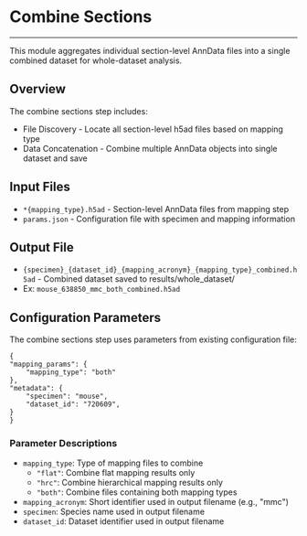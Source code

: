 # Combine Sections
---

This module aggregates individual section-level AnnData files into a single combined dataset for whole-dataset analysis. 

## Overview
The combine sections step includes:

- File Discovery - Locate all section-level h5ad files based on mapping type
- Data Concatenation - Combine multiple AnnData objects into single dataset and save

## Input Files

- `*{mapping_type}.h5ad` - Section-level AnnData files from mapping step
- `params.json` - Configuration file with specimen and mapping information

## Output File
- `{specimen}_{dataset_id}_{mapping_acronym}_{mapping_type}_combined.h5ad` - Combined dataset saved to results/whole_dataset/
- Ex: `mouse_638850_mmc_both_combined.h5ad`

## Configuration Parameters
The combine sections step uses parameters from existing configuration file:

    {
    "mapping_params": {
        "mapping_type": "both"
    }, 
    "metadata": {
        "specimen": "mouse",
        "dataset_id": "720609",
    }
    }

### Parameter Descriptions

- `mapping_type`: Type of mapping files to combine
  - `"flat"`: Combine flat mapping results only
  - `"hrc"`: Combine hierarchical mapping results only
  - `"both"`: Combine files containing both mapping types
- `mapping_acronym`: Short identifier used in output filename (e.g., "mmc")
- `specimen`: Species name used in output filename
- `dataset_id`: Dataset identifier used in output filename
